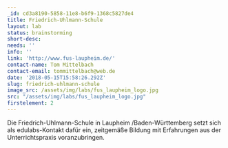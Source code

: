 ```yaml
---
_id: cd3a8190-5858-11e8-b6f9-1368c5827de4
title: Friedrich-Uhlmann-Schule
layout: lab
status: brainstorming
short-desc:
needs: ''
info: ''
link: 'http://www.fus-laupheim.de/'
contact-name: Tom Mittelbach
contact-email: tommittelbach@web.de
date: '2018-05-15T15:58:26.292Z'
slug: friedrich-uhlmann-schule
image_src: /assets/img/labs/fus_laupheim_logo.jpg
src: "/assets/img/labs/fus_laupheim_logo.jpg"
firstelement: 2
---
```

Die Friedrich-Uhlmann-Schule in Laupheim /Baden-Württemberg setzt sich als edulabs-Kontakt dafür ein, zeitgemäße Bildung mit Erfahrungen aus der Unterrichtspraxis voranzubringen.
